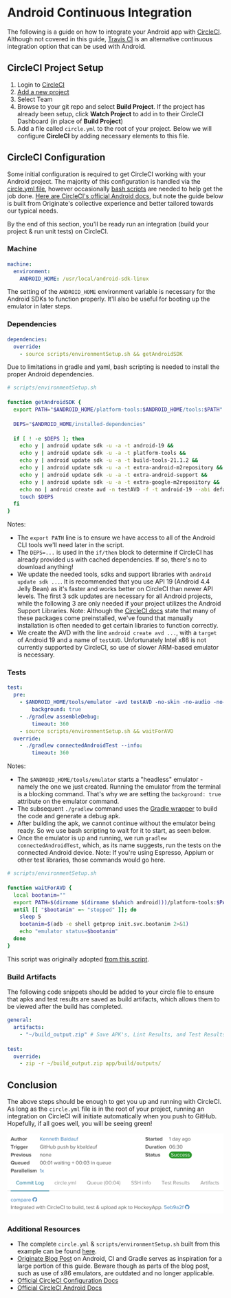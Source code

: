 # Android Continuous Integration

The following is a guide on how to integrate your Android app with [CircleCI](https://circleci.com/). Although not covered in this guide, [Travis CI](https://travis-ci.org) is an alternative continuous integration option that can be used with Android.

## CircleCI Project Setup

1. Login to [CircleCI](https://circleci.com/)
2. [Add a new project](https://circleci.com/add-projects) 
3. Select Team
4. Browse to your git repo and select **Build Project**. If the project has already been setup, click **Watch Project** to add in to their CircleCI Dashboard (in place of **Build Project**)
5. Add a file called `circle.yml` to the root of your project. Below we will configure **CircleCI** by adding necessary elements to this file.

## CircleCI Configuration

Some initial configuration is required to get CircleCI working with your Android project. The majority of this configuration is handled via the [circle.yml file](/android/files/code/CI/circle.yml), however occasionally [bash scripts](/android/files/code/CI/scripts/environmentSetup.sh) are needed to help get the job done. [Here are CircleCI's official Android docs](https://circleci.com/docs/android), but note the guide below is built from Originate's collective experience and better tailored towards our typical needs. 

By the end of this section, you'll be ready run an integration (build your project & run unit tests) on CircleCI.

### Machine

```yml
machine:
  environment:
    ANDROID_HOME: /usr/local/android-sdk-linux
```
The setting of the `ANDROID_HOME` environment variable is necessary for the Android SDKs to function properly. It'll also be useful for booting up the emulator in later steps.

### Dependencies

```yml
dependencies:
  override:
    - source scripts/environmentSetup.sh && getAndroidSDK
```
Due to limitations in gradle and yaml, bash scripting is needed to install the proper Android dependencies.

```bash
# scripts/environmentSetup.sh

function getAndroidSDK {
  export PATH="$ANDROID_HOME/platform-tools:$ANDROID_HOME/tools:$PATH"

  DEPS="$ANDROID_HOME/installed-dependencies"

  if [ ! -e $DEPS ]; then
    echo y | android update sdk -u -a -t android-19 &&
    echo y | android update sdk -u -a -t platform-tools &&
    echo y | android update sdk -u -a -t build-tools-21.1.2 &&
    echo y | android update sdk -u -a -t extra-android-m2repository &&
    echo y | android update sdk -u -a -t extra-android-support &&
    echo y | android update sdk -u -a -t extra-google-m2repository &&
    echo no | android create avd -n testAVD -f -t android-19 --abi default/armeabi-v7a &&
    touch $DEPS
  fi
}
```
Notes:

* The `export PATH` line is to ensure we have access to all of the Android CLI tools we'll need later in the script.
* The `DEPS=...` is used in the `if/then` block to determine if CircleCI has already provided us with cached dependencies. If so, there's no to download anything!
* We update the needed tools, sdks and support libraries with `android update sdk ...`. It is recommended that you use API 19 (Android 4.4 Jelly Bean) as it's faster and works better on CircleCI than newer API levels. The first 3 sdk updates are necessary for all Android projects, while the following 3 are only needed if your project utilizes the Android Support Libraries. Note: Although the [CircleCI docs](https://circleci.com/docs/android#dependencies) state that many of these packages come preinstalled, we've found that manually installation is often needed to get certain libraries to function correctly.
* We create the AVD with the line `android create avd ...`, with a `target` of Android 19 and a name of `testAVD`. Unfortunately Intel x86 is not currently supported by CircleCI, so use of slower ARM-based emulator is necessary.

### Tests

```yml
test:
  pre:
    - $ANDROID_HOME/tools/emulator -avd testAVD -no-skin -no-audio -no-window:
        background: true
    - ./gradlew assembleDebug:
        timeout: 360
    - source scripts/environmentSetup.sh && waitForAVD
  override:
    - ./gradlew connectedAndroidTest --info:
        timeout: 360
```

Notes:

* The `$ANDROID_HOME/tools/emulator` starts a "headless" emulator - namely the one we just created. Running the emulator from the terminal is a blocking command. That's why we are setting the `background: true` attribute on the emulator command.
* The subsequent `./gradlew` command uses the [Gradle wrapper](http://www.gradle.org/docs/current/userguide/gradle_wrapper.html) to build the code and generate a debug apk. 
* After building the apk, we cannot continue without the emulator being ready. So we use bash scripting to wait for it to start, as seen below.
* Once the emulator is up and running, we run `gradlew connectedAndroidTest`, which, as its name suggests, run the tests on the connected Android device. Note: If you're using Espresso, Appium or other test libraries, those commands would go here.

```bash
# scripts/environmentSetup.sh

function waitForAVD {
  local bootanim=""
  export PATH=$(dirname $(dirname $(which android)))/platform-tools:$PATH
  until [[ "$bootanim" =~ "stopped" ]]; do
    sleep 5
    bootanim=$(adb -e shell getprop init.svc.bootanim 2>&1)
    echo "emulator status=$bootanim"
  done
}
```
This script was originally adopted [from this script](http://blog.crowdint.com/2013/05/17/android-builds-on-travis-ci-with-maven.html).

### Build Artifacts

The following code snippets should be added to your circle file to ensure that apks and test results are saved as build artifacts, which allows them to be viewed after the build has completed.

```yml
general:
  artifacts:
    - "~/build_output.zip" # Save APK's, Lint Results, and Test Results

test:
  override:
    - zip -r ~/build_output.zip app/build/outputs/
```

## Conclusion

The above steps should be enough to get you up and running with CircleCI. As long as the `circle.yml` file is in the root of your project, running an integration on CircleCI will initiate automatically when you push to GitHub. Hopefully, if all goes well, you will be seeing green!

![circleCISuccessfulIntegration](/android/files/images/circleCISuccessfulIntegration.png)

### Additional Resources

* The complete `circle.yml` & `scripts/environmentSetup.sh` built from this example can be found [here](/android/files/code/CI).
* [Originate Blog Post](http://blog.originate.com/blog/2015/03/22/android-and-ci-and-gradle-a-how-to/) on Android, CI and Gradle serves as inspiration for a large portion of this guide. Beware though as parts of the blog post, such as use of x86 emulators, are outdated and no longer applicable.
* [Official CircleCI Configuration Docs](https://circleci.com/docs/configuration)
* [Official CircleCI Android Docs](https://circleci.com/docs/android)  

